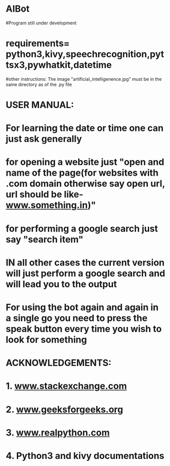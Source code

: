 # AIBot
#Program still under development
# requirements= python3,kivy,speechrecognition,pyttsx3,pywhatkit,datetime
#other instructions: The image "artificial_intelligenence.jpg" must be in the same directory as of the .py file

#                                          USER MANUAL:
# For learning the date or time one can just ask generally
# for opening a website just "open and name of the page(for websites with .com domain otherwise say open url, url should be like- www.something.in)"
# for performing a google search just say "search item"
# IN all other cases the current version will just perform a google search and will lead you to the output
# For using the bot again and again in a single go you need to press the speak button every time you wish to look for something




# ACKNOWLEDGEMENTS:
# 1. www.stackexchange.com
# 2. www.geeksforgeeks.org
# 3. www.realpython.com
# 4. Python3 and kivy documentations
